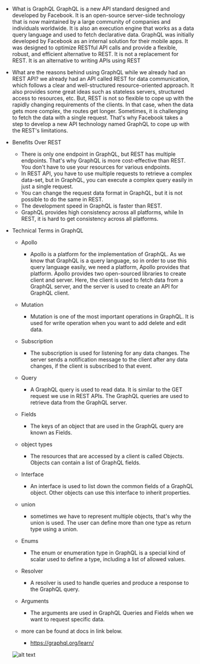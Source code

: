 - What is GraphQL
  GraphQL is a new API standard designed and developed by Facebook. It is an open-source server-side technology that is now maintained by a large community of companies and individuals worldwide. It is also an execution engine that works as a data query language and used to fetch declarative data.
  GraphQL was initially developed by Facebook as an internal solution for their mobile apps. It was designed to optimize RESTful API calls and provide a flexible, robust, and efficient alternative to REST. It is not a replacement for REST. It is an alternative to writing APIs using REST

- What are the reasons behind using GraphQL while we already had an REST API?
  we already had an API called REST for data communication, which follows a clear and well-structured resource-oriented approach. It also provides some great ideas such as stateless servers, structured access to resources, etc. But, REST is not so flexible to cope up with the rapidly changing requirements of the clients. In that case, when the data gets more complex, the routes get longer. Sometimes, it is challenging to fetch the data with a single request. That's why Facebook takes a step to develop a new API technology named GraphQL to cope up with the REST's limitations.

- Benefits Over REST

  - There is only one endpoint in GraphQL, but REST has multiple endpoints. That's why GraphQL is more cost-effective than REST. You don't have to use your resources for various endpoints.
  - In REST API, you have to use multiple requests to retrieve a complex data-set, but in GraphQL, you can execute a complex query easily in just a single request.
  - You can change the request data format in GraphQL, but it is not possible to do the same in REST.
  - The development speed in GraphQL is faster than REST.
  - GraphQL provides high consistency across all platforms, while In REST, it is hard to get consistency across all platforms.

- Technical Terms in GraphQL
    - Apollo
        - Apollo is a platform for the implementation of GraphQL. As we know that GraphQL is a query language, so in order to use this query language easily, we need a platform, Apollo provides that platform.
      Apollo provides two open-sourced libraries to create client and server. Here, the client is used to fetch data from a GraphQL server, and the server is used to create an API for GraphQL client.

    - Mutation 
        - Mutation is one of the most important operations in GraphQL. It is used for write operation when you want to add delete and edit data.
    - Subscription
        - The subscription is used for listening for any data changes. The server sends a notification message to the client after any data changes, if the client is subscribed to that event. 
    - Query 
        - A GraphQL query is used to read data. It is similar to the GET request we use in REST APIs. The GraphQL queries are used to retrieve data from the GraphQL server.
    - Fields 
        - The keys of an object that are used in the GraphQL query are known as Fields.
    - object types 
        - The resources that are accessed by a client is called Objects. Objects can contain a list of GraphQL fields.
    - Interface 
        - An interface is used to list down the common fields of a GraphQL object. Other objects can use this interface to inherit properties.
    - union 
        - sometimes we have to represent multiple objects, that's why the union is used. The user can define more than one type as return type using a union.
    - Enums 
        - The enum or enumeration type in GraphQL is a special kind of scalar used to define a type, including a list of allowed values.
    - Resolver 
        -  A resolver is used to handle queries and produce a response to the GraphQL query.
    - Arguments
        - The arguments are used in GraphQL Queries and Fields when we want to request specific data.
    - more can be found at docs in link below.
        - https://graphql.org/learn/
    
    ![alt text](https://github.com/nikhil-autotech/GraphQL-Boilerplate/main/diff.png?raw=true)
